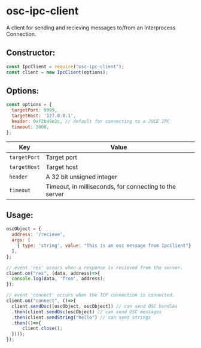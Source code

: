 # osc-ipc-client
A client for sending and recieving messages to/from an Interprocess Connection. 

## Constructor:
```javascript
const IpcClient = require("osc-ipc-client");
const client = new IpcClient(options);
```

## Options:

```javascript
const options = {
  targetPort: 9999,
  targetHost: '127.0.0.1',
  header: 0xf2b49e2c, // default for connecting to a JUCE IPC
  timeout: 3000, 
};
```
| Key | Value |
|---------|-------------|
| `targetPort` | Target port |
| `targetHost` | Target host |
| `header` | A 32 bit unsigned integer |
| `timeout` | Timeout, in milliseconds, for connecting to the server |

## Usage:

```javascript
oscObject = {
  address: '/recieve',
  args: [
    { type: 'string', value: "This is an osc message from IpcClient"}
  ],
};

// event 'res' occurs when a response is recieved from the server.
client.on("res", (data, address)=>{
  console.log(data, 'from', address);
});

// event 'connect' occurs when the TCP connection is connected.
client.on("connect", ()=>{
  client.sendOsc([oscObject, oscObject]) // can send OSC bundles
  .then(client.sendOsc(oscObject) // can send OSC messages
  .then(client.sendString("hello") // can send strings
  .then(()=>{
      client.close();
  })));
});

```